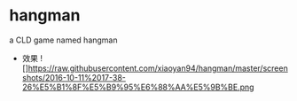 # hangman
a CLD game named hangman
- 效果
![]https://raw.githubusercontent.com/xiaoyan94/hangman/master/screenshots/2016-10-11%2017-38-26%E5%B1%8F%E5%B9%95%E6%88%AA%E5%9B%BE.png
